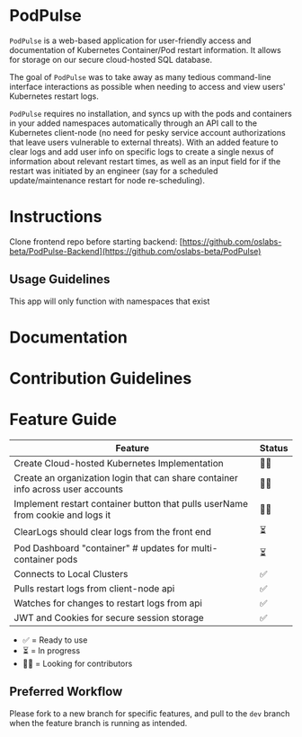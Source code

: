 # PodPulse
`PodPulse` is a web-based application for user-friendly access and documentation of Kubernetes Container/Pod restart information. It allows for storage on our secure cloud-hosted SQL database. 

The goal of `PodPulse` was to take away as many tedious command-line interface interactions as possible when needing to access and view users' Kubernetes restart logs. 

`PodPulse` requires no installation, and syncs up with the pods and containers in your added namespaces automatically through an API call to the Kubernetes client-node (no need for pesky service account authorizations that leave users vulnerable to external threats). With an added feature to clear logs and add user info on specific logs to create a single nexus of information about relevant restart times, as well as an input field for if the restart was initiated by an engineer (say for a scheduled update/maintenance restart for node re-scheduling).

# Instructions
Clone frontend repo before starting backend: [https://github.com/oslabs-beta/PodPulse-Backend](https://github.com/oslabs-beta/PodPulse)
## Usage Guidelines
This app will only function with namespaces that exist
# Documentation
# Contribution Guidelines
# Feature Guide
| Feature                                                                               | Status    |
|---------------------------------------------------------------------------------------|-----------|
| Create Cloud-hosted Kubernetes Implementation                                         | 🙏🏻        |
| Create an organization login that can share container info across user accounts       | 🙏🏻        |
| Implement restart container button that pulls userName from cookie and logs it        | 🙏🏻        |
| ClearLogs should clear logs from the front end                                        | ⏳         |
| Pod Dashboard "container" # updates for multi-container pods                          | ⏳        |
| Connects to Local Clusters                                                            | ✅        |
| Pulls restart logs from client-node api                                               | ✅       |
| Watches for changes to restart logs from api                                          | ✅        |
| JWT and Cookies for secure session storage                                            | ✅        |


- ✅ = Ready to use
- ⏳ = In progress
- 🙏🏻 = Looking for contributors
## Preferred Workflow
Please fork to a new branch for specific features, and pull to the `dev` branch when the feature branch is running as intended.
